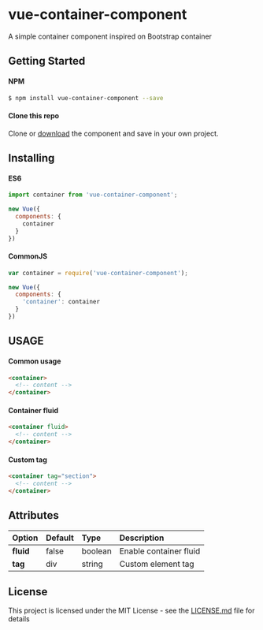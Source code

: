 # vue-container-component

A simple container component inspired on Bootstrap container

## Getting Started

#### NPM

```bash
$ npm install vue-container-component --save
```

#### Clone this repo

Clone or [download](https://github.com/kavalcante/vue-container-component/archive/master.zip) the component and save in your own project.

## Installing

#### ES6
```js
import container from 'vue-container-component';

new Vue({
  components: {
    container
  }
})
```

#### CommonJS

```js
var container = require('vue-container-component');

new Vue({
  components: {
    'container': container
  }
})
```

## USAGE

#### Common usage

```html
<container>
  <!-- content -->
</container>
```

#### Container fluid

```html
<container fluid>
  <!-- content -->
</container>
```

#### Custom tag

```html
<container tag="section">
  <!-- content -->
</container>
```

## Attributes


| Option        | Default       | Type   | Description  |
| :------------ | :------------ | :----- | :--------- |
| __fluid__     | false         | boolean| Enable container fluid |
| __tag__       | div           | string | Custom element tag     |

## License

This project is licensed under the MIT License - see the [LICENSE.md](LICENSE.md) file for details